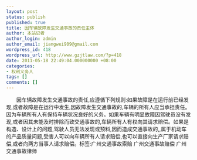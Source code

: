 ```yaml
---
layout: post
status: publish
published: true
title: 因车辆故障发生交通事故的责任主体
author: 本站记者
author_login: admin
author_email: jiangwei909@gmail.com
wordpress_id: 418
wordpress_url: http://www.gzjtlaw.com/?p=418
date: 2011-05-18 22:49:04.000000000 +08:00
categories:
- 权利义务人
tags: []
comments: []
---
```

　　因车辆故障发生交通事故的责任,应遵循下列规则:如果故障是在运行前已经发现,或者故障是在运行中发生,因故障发生交通事故的,车辆的所有人应当承担责任。因为车辆所有人有保持车辆状况良好的义务。如果车辆有明显故障因驾驶员没有发现,或者因其未能及时排除而致交通事故的,车辆所有人有权向其请求赔偿。如果是构造、设计上的问题,驾驶人员无法发现或预料,因而造成交通事故的,,属于机动车的产品质量问题,受害人可以向车辆所有人请求赔偿,也可以直接向生产厂家请求赔偿,或者向两方当事人请求赔偿。标签:广州交通事故索赔 广州交通事故赔偿 广州交通事故律师
